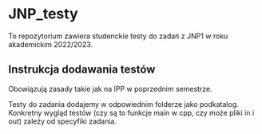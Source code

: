 # JNP_testy

To repozytorium zawiera studenckie testy do zadań z JNP1 w roku akademickim 2022/2023.

## Instrukcja dodawania testów

Obowiązują zasady takie jak na IPP w poprzednim semestrze.

Testy do zadania dodajemy w odpowiednim folderze jako podkatalog.
Konkretny wygląd testów (czy są to funkcje main w cpp, czy może pliki in i out)
zależy od specyfiki zadania.
